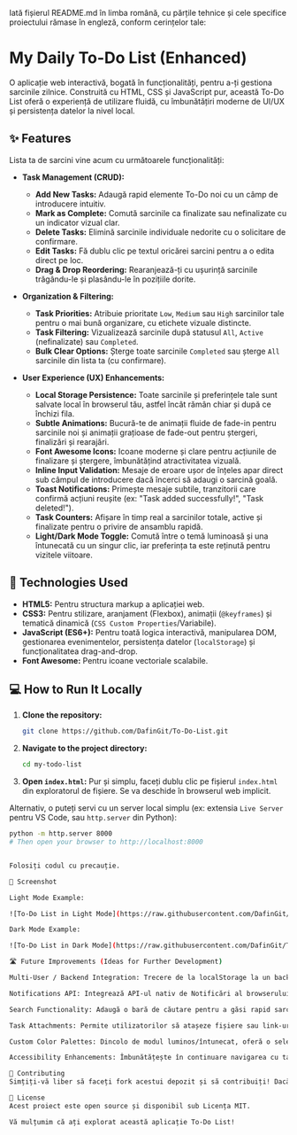 Iată fișierul README.md în limba română, cu părțile tehnice și cele specifice proiectului rămase în engleză, conform cerințelor tale:

# My Daily To-Do List (Enhanced)

O aplicație web interactivă, bogată în funcționalități, pentru a-ți gestiona sarcinile zilnice. Construită cu HTML, CSS și JavaScript pur, această To-Do List oferă o experiență de utilizare fluidă, cu îmbunătățiri moderne de UI/UX și persistența datelor la nivel local.

## ✨ Features

Lista ta de sarcini vine acum cu următoarele funcționalități:

*   **Task Management (CRUD):**
    *   **Add New Tasks:** Adaugă rapid elemente To-Do noi cu un câmp de introducere intuitiv.
    *   **Mark as Complete:** Comută sarcinile ca finalizate sau nefinalizate cu un indicator vizual clar.
    *   **Delete Tasks:** Elimină sarcinile individuale nedorite cu o solicitare de confirmare.
    *   **Edit Tasks:** Fă dublu clic pe textul oricărei sarcini pentru a o edita direct pe loc.
    *   **Drag & Drop Reordering:** Rearanjează-ți cu ușurință sarcinile trăgându-le și plasându-le în pozițiile dorite.

*   **Organization & Filtering:**
    *   **Task Priorities:** Atribuie prioritate `Low`, `Medium` sau `High` sarcinilor tale pentru o mai bună organizare, cu etichete vizuale distincte.
    *   **Task Filtering:** Vizualizează sarcinile după statusul `All`, `Active` (nefinalizate) sau `Completed`.
    *   **Bulk Clear Options:** Șterge toate sarcinile `Completed` sau șterge `All` sarcinile din lista ta (cu confirmare).

*   **User Experience (UX) Enhancements:**
    *   **Local Storage Persistence:** Toate sarcinile și preferințele tale sunt salvate local în browserul tău, astfel încât rămân chiar și după ce închizi fila.
    *   **Subtle Animations:** Bucură-te de animații fluide de fade-in pentru sarcinile noi și animații grațioase de fade-out pentru ștergeri, finalizări și rearajări.
    *   **Font Awesome Icons:** Icoane moderne și clare pentru acțiunile de finalizare și ștergere, îmbunătățind atractivitatea vizuală.
    *   **Inline Input Validation:** Mesaje de eroare ușor de înțeles apar direct sub câmpul de introducere dacă încerci să adaugi o sarcină goală.
    *   **Toast Notifications:** Primește mesaje subtile, tranzitorii care confirmă acțiuni reușite (ex: "Task added successfully!", "Task deleted!").
    *   **Task Counters:** Afișare în timp real a sarcinilor totale, active și finalizate pentru o privire de ansamblu rapidă.
    *   **Light/Dark Mode Toggle:** Comută între o temă luminoasă și una întunecată cu un singur clic, iar preferința ta este reținută pentru vizitele viitoare.

## 🚀 Technologies Used

*   **HTML5:** Pentru structura markup a aplicației web.
*   **CSS3:** Pentru stilizare, aranjament (Flexbox), animații (`@keyframes`) și tematică dinamică (`CSS Custom Properties`/Variabile).
*   **JavaScript (ES6+):** Pentru toată logica interactivă, manipularea DOM, gestionarea evenimentelor, persistența datelor (`localStorage`) și funcționalitatea drag-and-drop.
*   **Font Awesome:** Pentru icoane vectoriale scalabile.

## 💻 How to Run It Locally

1.  **Clone the repository:**
    ```bash
    git clone https://github.com/DafinGit/To-Do-List.git
    ```
2.  **Navigate to the project directory:**
    ```bash
    cd my-todo-list
    ```
3.  **Open `index.html`:**
    Pur și simplu, faceți dublu clic pe fișierul `index.html` din exploratorul de fișiere. Se va deschide în browserul web implicit.

Alternativ, o puteți servi cu un server local simplu (ex: extensia `Live Server` pentru VS Code, sau `http.server` din Python):
```bash
python -m http.server 8000
# Then open your browser to http://localhost:8000


Folosiți codul cu precauție.

📸 Screenshot

Light Mode Example:

![To-Do List in Light Mode](https://raw.githubusercontent.com/DafinGit/To-Do-List/main/screenshots/light-mode.png)

Dark Mode Example:

![To-Do List in Dark Mode](https://raw.githubusercontent.com/DafinGit/To-Do-List/main/screenshots/dark-mode.png)

🛣️ Future Improvements (Ideas for Further Development)

Multi-User / Backend Integration: Trecere de la localStorage la un backend server-side cu o bază de date (ex: Node.js cu Express și MongoDB/PostgreSQL) pentru a suporta mai mulți utilizatori și o gestionare mai robustă a datelor.

Notifications API: Integrează API-ul nativ de Notificări al browserului pentru date scadente sau memento-uri.

Search Functionality: Adaugă o bară de căutare pentru a găsi rapid sarcini.

Task Attachments: Permite utilizatorilor să atașeze fișiere sau link-uri la sarcini.

Custom Color Palettes: Dincolo de modul luminos/întunecat, oferă o selecție de diferite teme de culori.

Accessibility Enhancements: Îmbunătățește în continuare navigarea cu tastatura, suportul pentru cititoare de ecran și atributele ARIA.

🤝 Contributing
Simțiți-vă liber să faceți fork acestui depozit și să contribuiți! Dacă aveți sugestii sau găsiți o eroare, vă rugăm să deschideți un issue sau să trimiteți un pull request.

📄 License
Acest proiect este open source și disponibil sub Licența MIT.

Vă mulțumim că ați explorat această aplicație To-Do List!
